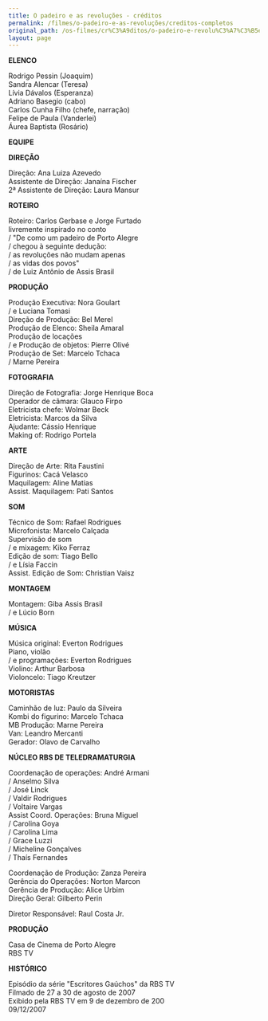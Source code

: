 ```yaml
---
title: O padeiro e as revoluções - créditos
permalink: /filmes/o-padeiro-e-as-revoluções/creditos-completos
original_path: /os-filmes/cr%C3%A9ditos/o-padeiro-e-revolu%C3%A7%C3%B5es.html
layout: page
---
```

**ELENCO**

Rodrigo Pessin (Joaquim)\
Sandra Alencar (Teresa)\
Lívia Dávalos (Esperanza)\
Adriano Basegio (cabo)\
Carlos Cunha Filho (chefe, narração)\
Felipe de Paula (Vanderlei)\
Áurea Baptista (Rosário)

**EQUIPE**

**DIREÇÃO**

Direção: Ana Luiza Azevedo\
Assistente de Direção: Janaína Fischer\
2ª Assistente de Direção: Laura Mansur

**ROTEIRO**

Roteiro: Carlos Gerbase e Jorge Furtado\
livremente inspirado no conto\
/ "De como um padeiro de Porto Alegre\
/ chegou à seguinte dedução:\
/ as revoluções não mudam apenas\
/ as vidas dos povos"\
/ de Luiz Antônio de Assis Brasil

**PRODUÇÃO**

Produção Executiva: Nora Goulart\
/ e Luciana Tomasi\
Direção de Produção: Bel Merel\
Produção de Elenco: Sheila Amaral\
Produção de locações\
/ e Produção de objetos: Pierre Olivé\
Produção de Set: Marcelo Tchaca\
/ Marne Pereira

**FOTOGRAFIA**

Direção de Fotografia: Jorge Henrique Boca\
Operador de cãmara: Glauco Firpo\
Eletricista chefe: Wolmar Beck\
Eletricista: Marcos da Silva\
Ajudante: Cássio Henrique\
Making of: Rodrigo Portela

**ARTE**

Direção de Arte: Rita Faustini\
Figurinos: Cacá Velasco\
Maquilagem: Aline Matias\
Assist. Maquilagem: Pati Santos

**SOM**

Técnico de Som: Rafael Rodrigues\
Microfonista: Marcelo Calçada\
Supervisão de som\
/ e mixagem: Kiko Ferraz\
Edição de som: Tiago Bello\
/ e Lísia Faccin\
Assist. Edição de Som: Christian Vaisz

**MONTAGEM**

Montagem: Giba Assis Brasil\
/ e Lúcio Born

**MÚSICA**

Música original: Everton Rodrigues\
Piano, violão\
/ e programações: Everton Rodrigues\
Violino: Arthur Barbosa\
Violoncelo: Tiago Kreutzer

**MOTORISTAS**

Caminhão de luz: Paulo da Silveira\
Kombi do figurino: Marcelo Tchaca\
MB Produção: Marne Pereira\
Van: Leandro Mercanti\
Gerador: Olavo de Carvalho

**NÚCLEO RBS DE TELEDRAMATURGIA**

Coordenação de operações: André Armani\
/ Anselmo Silva\
/ José Linck\
/ Valdir Rodrigues\
/ Voltaire Vargas\
Assist Coord. Operações: Bruna Miguel\
/ Carolina Goya\
/ Carolina Lima\
/ Grace Luzzi\
/ Micheline Gonçalves\
/ Thaís Fernandes

Coordenação de Produção: Zanza Pereira\
Gerência do Operações: Norton Marcon\
Gerência de Produção: Alice Urbim\
Direção Geral: Gilberto Perin

Diretor Responsável: Raul Costa Jr.

**PRODUÇÃO**

Casa de Cinema de Porto Alegre\
RBS TV

**HISTÓRICO**

Episódio da série "Escritores Gaúchos" da RBS TV\
Filmado de 27 a 30 de agosto de 2007\
Exibido pela RBS TV em 9 de dezembro de 200\
09/12/2007